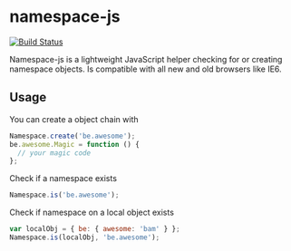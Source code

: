 # namespace-js

<a href="http://travis-ci.org/cange/namespace-js">
  <img alt="Build Status" src="https://secure.travis-ci.org/cange/namespace-js.png?branch=master"/>
</a>

Namespace-js is a lightweight JavaScript helper checking for or creating namespace objects.
Is compatible with all new and old browsers like IE6.

## Usage

You can create a object chain with

```javascript
Namespace.create('be.awesome');
be.awesome.Magic = function () {
  // your magic code
};
```

Check if a namespace exists

```javascript
Namespace.is('be.awesome');
```

Check if namespace on a local object exists

```javascript
var localObj = { be: { awesome: 'bam' } };
Namespace.is(localObj, 'be.awesome');
```

